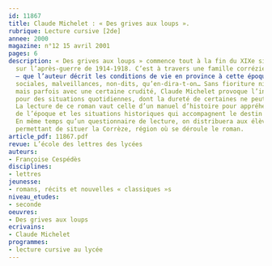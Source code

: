 ```yaml
---
id: 11867
title: Claude Michelet : « Des grives aux loups ». 
rubrique: Lecture cursive [2de]
annee: 2000
magazine: n°12 15 avril 2001
pages: 6
description: « Des grives aux loups » commence tout à la fin du XIXe siècle et s’achève
  sur l’après-guerre de 1914-1918. C’est à travers une famille corrézienne – les Vialhe
  – que l’auteur décrit les conditions de vie en province à cette époque : différences
  sociales, malveillances, non-dits, qu’en-dira-t-on… Sans fioriture ni parti pris,
  mais parfois avec une certaine crudité, Claude Michelet provoque l’intérêt du lecteur
  pour des situations quotidiennes, dont la dureté de certaines ne peut laisser indifférent.
  La lecture de ce roman vaut celle d’un manuel d’histoire pour appréhender les mentalités
  de l’époque et les situations historiques qui accompagnent le destin des personnages.
  En même temps qu’un questionnaire de lecture, on distribuera aux élèves une carte
  permettant de situer la Corrèze, région où se déroule le roman.
article_pdf: 11867.pdf
revue: L’école des lettres des lycées
auteurs:
- Françoise Cespédès
disciplines:
- lettres
jeunesse:
- romans, récits et nouvelles « classiques »s
niveau_etudes:
- seconde
oeuvres:
- Des grives aux loups
ecrivains:
- Claude Michelet
programmes:
- lecture cursive au lycée
---
```

